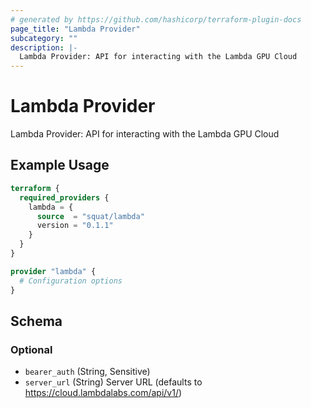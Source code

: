 ```yaml
---
# generated by https://github.com/hashicorp/terraform-plugin-docs
page_title: "Lambda Provider"
subcategory: ""
description: |-
  Lambda Provider: API for interacting with the Lambda GPU Cloud
---
```


# Lambda Provider

Lambda Provider: API for interacting with the Lambda GPU Cloud

## Example Usage

```terraform
terraform {
  required_providers {
    lambda = {
      source  = "squat/lambda"
      version = "0.1.1"
    }
  }
}

provider "lambda" {
  # Configuration options
}
```

<!-- schema generated by tfplugindocs -->
## Schema

### Optional

- `bearer_auth` (String, Sensitive)
- `server_url` (String) Server URL (defaults to https://cloud.lambdalabs.com/api/v1/)
